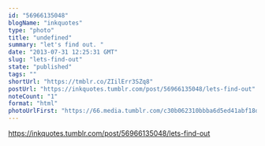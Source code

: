 ```yaml
---
id: "56966135048"
blogName: "inkquotes"
type: "photo"
title: "undefined"
summary: "let's find out. "
date: "2013-07-31 12:25:31 GMT"
slug: "lets-find-out"
state: "published"
tags: ""
shortUrl: "https://tmblr.co/ZIilErr3SZq8"
postUrl: "https://inkquotes.tumblr.com/post/56966135048/lets-find-out"
noteCount: "1"
format: "html"
photoUrlFirst: "https://66.media.tumblr.com/c30b062310bbba6d5ed41abf18d7c0c8/tumblr_mqsvujPJlt1saaiiho1_1280.jpg"
---
```


https://inkquotes.tumblr.com/post/56966135048/lets-find-out